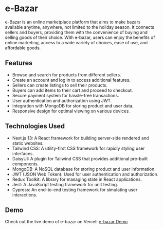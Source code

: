 # e-Bazar

e-Bazar is an online marketplace platform that aims to make bazars available anytime, anywhere, not limited to the holiday season. It connects sellers and buyers, providing them with the convenience of buying and selling goods of their choice. With e-bazar, users can enjoy the benefits of online marketing, access to a wide variety of choices, ease of use, and affordable goods.

## Features

- Browse and search for products from different sellers.
- Create an account and log in to access additional features.
- Sellers can create listings to sell their products.
- Buyers can add items to their cart and proceed to checkout.
- Secure payment system for hassle-free transactions.
- User authentication and authorization using JWT.
- Integration with MongoDB for storing product and user data.
- Responsive design for optimal viewing on various devices.

## Technologies Used

- Next.js 13: A React framework for building server-side rendered and static websites.
- Tailwind CSS: A utility-first CSS framework for rapidly styling user interfaces.
- DaisyUI: A plugin for Tailwind CSS that provides additional pre-built components.
- MongoDB: A NoSQL database for storing product and user information.
- JWT (JSON Web Token): Used for user authentication and authorization.
- Redux Toolkit: A library for managing state in React applications.
- Jest: A JavaScript testing framework for unit testing.
- Cypress: An end-to-end testing framework for simulating user interactions.

## Demo

Check out the live demo of e-bazar on Vercel: [e-bazar Demo](https://e-bazar-three.vercel.app/)
